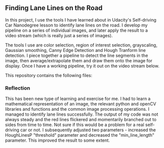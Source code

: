 ## Finding Lane Lines on the Road

In this project, I use the tools I have learned about in Udacity's Self-driving Car Nanodegree lesson to identify lane lines on the road. I develop my pipeline on a series of individual images, and later apply the result to a video stream (which is really just a series of images). 

The tools I use are color selection, region of interest selection, grayscaling, Gaussian smoothing, Canny Edge Detection and Hough Tranform line detection. I piece together a pipeline to detect the line segments in the image, then average/extrapolate them and draw them onto the image for display. Once I have a working pipeline, try it out on the video stream below.

This repository contains the following files:



### Reflection

This has been new type of learning and exercise for me. I had to learn a mathematical representation of an image, the relevant python and openCV libraries and functions and the common image processing operations. I managed to identify lane lines successfully. The output of my code was not always steady and the red lines flickered and momentarily branched out to sides from time to time. Not sure if this would be a problem for a real self-driving car or not. I subsequently adjusted two parameters - increased the HoughLinesP "threshold" parameter and decreased the "min\_line\_length" parameter. This improved the result to some extent. 
